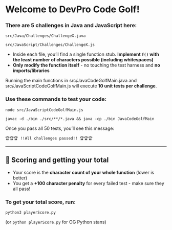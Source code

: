 # Welcome to DevPro Code Golf! 


### There are 5 challenges in Java and JavaScript here: 
`src/Java/Challenges/ChallengeX.java`

`src/JavaScript/Challenges/ChallengeX.js`
- Inside each file, you’ll find a single function stub. **Implement `f()` with the least number of characters possible (including whitespaces)**
- **Only modify the function itself**  - no touching the test harness and **no imports/libraries**

Running the main functions in src/JavaCodeGolfMain.java and src/JavaScriptCodeGolfMain.js will execute **10 unit tests per challenge**. 

### Use these commands to test your code: 

`node src/JavaScriptCodeGolfMain.js`

`javac -d ./bin ./src/**/*.java && java -cp ./bin JavaCodeGolfMain`

Once you pass all 50 tests, you’ll see this message:  

`🏆🏆🏆 !!All challenges passed!! 🏆🏆🏆`

---

## 🎯 Scoring and getting your total

- Your score is the **character count of your whole function** (lower is better)
- You get a **+100 character penalty** for every failed test - make sure they all pass!

### To get your total score, run:

`python3 playerScore.py`  

(or `python playerScore.py` for OG Python stans)
